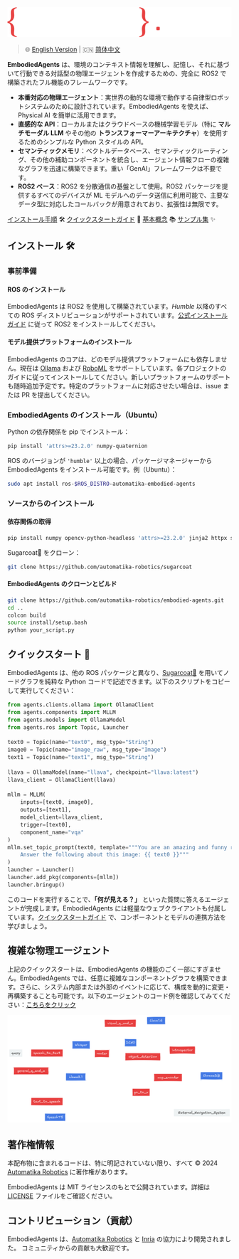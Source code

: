 <picture>
  <source media="(prefers-color-scheme: dark)" srcset="_static/EMBODIED_AGENTS_DARK.png">
  <source media="(prefers-color-scheme: light)" srcset="_static/EMBODIED_AGENTS_LIGHT.png">
  <img alt="EmbodiedAgents ロゴ" src="_static/EMBODIED_AGENTS_DARK.png">
</picture>
<br/>

> 🌐 [English Version](../README.md) | 🇨🇳 [简体中文](README.zh.md)

**EmbodiedAgents** は、環境のコンテキスト情報を理解し、記憶し、それに基づいて行動できる対話型の物理エージェントを作成するための、完全に ROS2 で構築されたフル機能のフレームワークです。

- **本番対応の物理エージェント**：実世界の動的な環境で動作する自律型ロボットシステムのために設計されています。EmbodiedAgents を使えば、Physical AI を簡単に活用できます。
- **直感的な API**：ローカルまたはクラウドベースの機械学習モデル（特に **マルチモーダル LLM** やその他の **トランスフォーマーアーキテクチャ**）を使用するためのシンプルな Python スタイルの API。
- **セマンティックメモリ**：ベクトルデータベース、セマンティックルーティング、その他の補助コンポーネントを統合し、エージェント情報フローの複雑なグラフを迅速に構築できます。重い「GenAI」フレームワークは不要です。
- **ROS2 ベース**：ROS2 を分散通信の基盤として使用。ROS2 パッケージを提供するすべてのデバイスが ML モデルへのデータ送信に利用可能で、主要なデータ型に対応したコールバックが用意されており、拡張性は無限です。

[インストール手順](https://automatika-robotics.github.io/embodied-agents/installation.html) 🛠️
[クイックスタートガイド](https://automatika-robotics.github.io/embodied-agents/quickstart.html) 🚀
[基本概念](https://automatika-robotics.github.io/embodied-agents/basics.html) 📚
[サンプル集](https://automatika-robotics.github.io/embodied-agents/examples/index.html) ✨

## インストール 🛠️

### 事前準備

#### ROS のインストール

EmbodiedAgents は ROS2 を使用して構築されています。_Humble_ 以降のすべての ROS ディストリビューションがサポートされています。[公式インストールガイド](https://docs.ros.org/en/iron/Installation.html) に従って ROS2 をインストールしてください。

#### モデル提供プラットフォームのインストール

EmbodiedAgents のコアは、どのモデル提供プラットフォームにも依存しません。現在は [Ollama](https://ollama.com) および [RoboML](https://github.com/automatika-robotics/robo-ml) をサポートしています。各プロジェクトのガイドに従ってインストールしてください。新しいプラットフォームのサポートも随時追加予定です。特定のプラットフォームに対応させたい場合は、issue または PR を提出してください。

### EmbodiedAgents のインストール（Ubuntu）

Python の依存関係を pip でインストール：

```bash
pip install 'attrs>=23.2.0' numpy-quaternion
```

ROS のバージョンが `'humble'` 以上の場合、パッケージマネージャーから EmbodiedAgents をインストール可能です。例（Ubuntu）：

```bash
sudo apt install ros-$ROS_DISTRO-automatika-embodied-agents
```

### ソースからのインストール

#### 依存関係の取得

```bash
pip install numpy opencv-python-headless 'attrs>=23.2.0' jinja2 httpx setproctitle msgpack msgpack-numpy numpy-quaternion platformdirs tqdm
```

Sugarcoat🍬 をクローン：

```bash
git clone https://github.com/automatika-robotics/sugarcoat
```

#### EmbodiedAgents のクローンとビルド

```bash
git clone https://github.com/automatika-robotics/embodied-agents.git
cd ..
colcon build
source install/setup.bash
python your_script.py
```

## クイックスタート 🚀

EmbodiedAgents は、他の ROS パッケージと異なり、[Sugarcoat🍬](https://www.github.com/automatika-robotics/sugarcoat) を用いてノードグラフを純粋な Python コードで記述できます。以下のスクリプトをコピーして実行してください：

```python
from agents.clients.ollama import OllamaClient
from agents.components import MLLM
from agents.models import OllamaModel
from agents.ros import Topic, Launcher

text0 = Topic(name="text0", msg_type="String")
image0 = Topic(name="image_raw", msg_type="Image")
text1 = Topic(name="text1", msg_type="String")

llava = OllamaModel(name="llava", checkpoint="llava:latest")
llava_client = OllamaClient(llava)

mllm = MLLM(
    inputs=[text0, image0],
    outputs=[text1],
    model_client=llava_client,
    trigger=[text0],
    component_name="vqa"
)
mllm.set_topic_prompt(text0, template="""You are an amazing and funny robot.
    Answer the following about this image: {{ text0 }}"""
)
launcher = Launcher()
launcher.add_pkg(components=[mllm])
launcher.bringup()
```

このコードを実行することで、**「何が見える？」** といった質問に答えるエージェントが完成します。EmbodiedAgents には軽量なウェブクライアントも付属しています。[クイックスタートガイド](https://automatika-robotics.github.io/embodied-agents/quickstart.html) で、コンポーネントとモデルの連携方法を学びましょう。

## 複雑な物理エージェント

上記のクイックスタートは、EmbodiedAgents の機能のごく一部にすぎません。EmbodiedAgents では、任意に複雑なコンポーネントグラフを構築できます。さらに、システム内部または外部のイベントに応じて、構成を動的に変更・再構築することも可能です。以下のエージェントのコード例を確認してみてください：[こちらをクリック](https://automatika-robotics.github.io/embodied-agents/examples/complete.html)

<picture>
  <source media="(prefers-color-scheme: dark)" srcset="_static/complete_dark.png">
  <source media="(prefers-color-scheme: light)" srcset="_static/complete_light.png">
  <img alt="高度なエージェント" src="_static/complete_dark.png">
</picture>

## 著作権情報

本配布物に含まれるコードは、特に明記されていない限り、すべて © 2024 [Automatika Robotics](https://automatikarobotics.com/) に著作権があります。

EmbodiedAgents は MIT ライセンスのもとで公開されています。詳細は [LICENSE](LICENSE) ファイルをご確認ください。

## コントリビューション（貢献）

EmbodiedAgents は、[Automatika Robotics](https://automatikarobotics.com/) と [Inria](https://inria.fr/) の協力により開発されました。
コミュニティからの貢献も大歓迎です。
